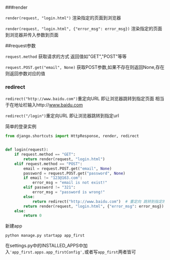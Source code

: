 ###render

`render(request, "login.html")` 渲染指定的页面到浏览器

`render(request, "login.html", {"error_msg": error_msg})` 渲染指定的页面到浏览器并传入参数到页面

##request参数

`request.method`   获取请求的方式 返回值如"GET","POST"等等

`request.POST.get("email", None)`	 获取POST参数,如果不存在则返回None,存在则返回参数对应的值

### redirect

`redirect("http://www.baidu.com")`重定向URL 即让浏览器跳转到指定页面 相当于在地址栏输入http://www.baidu.com

`redirect("/login")`重定向URL 即让浏览器跳转到指定url



简单的登录实例

```python
from django.shortcuts import HttpResponse, render, redirect


def login(request):
    if request.method == "GET":
        return render(request, "login.html")
    elif request.method == "POST":
        email = request.POST.get("email", None)
        password = request.POST.get("password", None)
        if email != "123@163.com":
            error_msg = "email is not exist!"
        elif password != "321":
            error_msg = "password is wrong!"
        else:
            return redirect("http://www.baidu.com")  # 重定向 跳转到指定的URL
        return render(request, "login.html", {"error_msg": error_msg})
    else:
        return 0

```



新建app

`python manage.py startapp app_first`

在settings.py中的INSTALLED_APPS中加入`'app_first.apps.app_firstConfig',`或者写`app_first`两者皆可